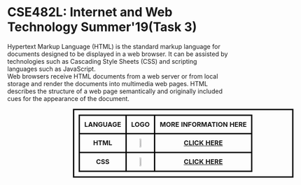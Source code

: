 <!DOCTYPE html>
<html>
<head>
	<title>Homework-2</title>
</head>

<style type="text/css">
	
table, th, td {
  border: 3px solid black;
  border-collapse: collapse;
  margin-left: 150px;
  font-size: 15px;
  text-align: center;
  padding: 10px;
}

</style>

<body>
	<h1>CSE482L: Internet and Web Technology Summer'19(Task 3)</h1>
	<p>Hypertext Markup Language (HTML) is the standard markup language for documents designed to be displayed in a web browser. It can be assisted by technologies such as Cascading Style Sheets (CSS) and scripting languages such as JavaScript. <br>
	Web browsers receive HTML documents from a web server or from local storage and render the documents into multimedia web pages. HTML describes the structure of a web page semantically and originally included cues for the appearance of the document.</p>
	<div class="table">
		<table>
			<tr>
				<th><b>LANGUAGE</b></th>
				<th><b>LOGO</b></th>
				<th><b>MORE INFORMATION HERE</b></th>
			</tr>
			<tr>
				<th><b>HTML</b></th>
				<th><img src="https://github.com/SarhanOsmanBhuiya/CSE482_7_SARHAN_OSMAN_BHUIYA_1611008042/blob/master/image/html.png" width="30%" height="30%"></th>
				<th><b><a href="https://en.wikipedia.org/wiki/HTML">CLICK HERE</a></b></th>
			</tr>
			<tr>
				<th><b>CSS</b></th>
				<th><img src="https://github.com/SarhanOsmanBhuiya/CSE482_7_SARHAN_OSMAN_BHUIYA_1611008042/blob/master/image/css.png" width="30%" height="30%"></th>
				<th><b><a href="https://en.wikipedia.org/wiki/Cascading_Style_Sheets">CLICK HERE</a></b></th>
			</tr>
		</table>
	</div>


</body>
</html>
